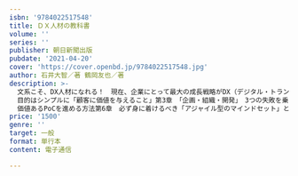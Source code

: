 ```yaml
---
isbn: '9784022517548'
title: ＤＸ人材の教科書
volume: ''
series: ''
publisher: 朝日新聞出版
pubdate: '2021-04-20'
cover: 'https://cover.openbd.jp/9784022517548.jpg'
author: 石井大智／著 鶴岡友也／著
description: >-
  文系こそ、DX人材になれる！　現在、企業にとって最大の成長戦略がDX（デジタル・トランスフォーメーション）。しかし、その鍵となる人材・組織はどう育てれば良いのか──。本書は日本の大手企業3000社以上にヒアリングを重ね、500社近くにDX人材育成サービスを提供する若き企業家が最前線を解説。いま、エンジニアより日本企業に不足するDX人材のすべてが理解できる。＜目次＞第1章　DX人材なしでは、今後のビジネスは成功しない第2章　DXを難しく考えるな！
  目的はシンプルに「顧客に価値を与えること」第3章　「企画・組織・開発」　3つの失敗を乗り越えればDXは成功する第4章　DXプロジェクトの「企画力」がすべての社員に求められる第5章　脱・DXごっこ！
  価値あるPoCを進める方法第6章　必ず身に着けるべき「アジャイル型のマインドセット」とは？第7章　９業界・45個の業界別DX事例から学ぼう
price: '1500'
genre: ''
target: 一般
format: 単行本
content: 電子通信

---
```

